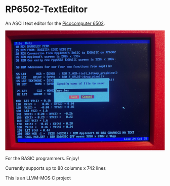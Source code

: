 # RP6502-TextEditor
An ASCII text editor for the [Picocomputer 6502](https://picocomputer.github.io/).

<img src="TE.jpg" width="800px"/> 

For the BASIC programmers. Enjoy!

Currently supports up to 80 columns x 742 lines

This is an LLVM-MOS C project
